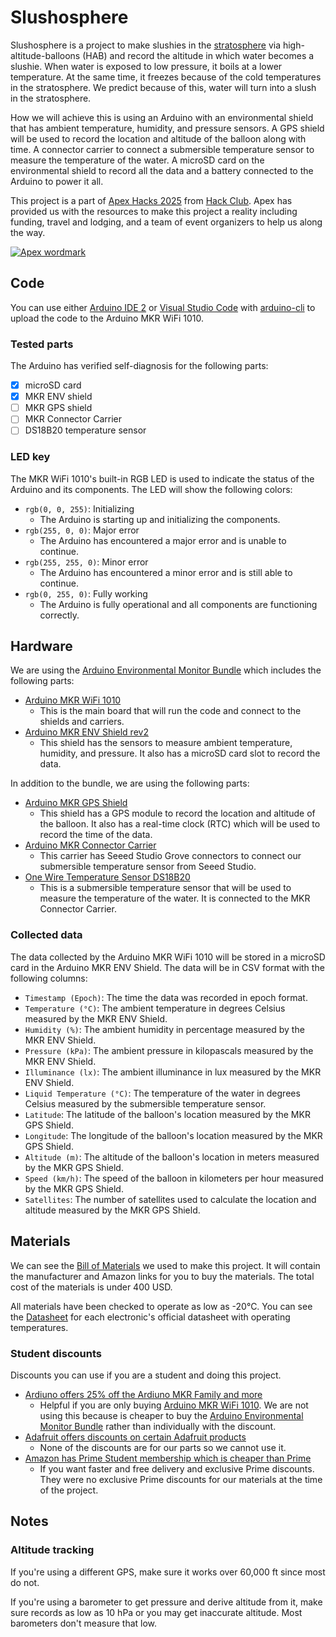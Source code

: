 # Slushosphere

Slushosphere is a project to make slushies in the [stratosphere](https://en.wikipedia.org/wiki/Stratosphere) via high-altitude-balloons (HAB) and record the altitude in which water becomes a slushie. When water is exposed to low pressure, it boils at a lower temperature. At the same time, it freezes because of the cold temperatures in the stratosphere. We predict because of this, water will turn into a slush in the stratosphere.

How we will achieve this is using an Arduino with an environmental shield that has ambient temperature, humidity, and pressure sensors. A GPS shield will be used to record the location and altitude of the balloon along with time. A connector carrier to connect a submersible temperature sensor to measure the temperature of the water. A microSD card on the environmental shield to record all the data and a battery connected to the Arduino to power it all.

This project is a part of [Apex Hacks 2025](https://apex.hackclub.com) from [Hack Club](https://hackclub.com). Apex has provided us with the resources to make this project a reality including funding, travel and lodging, and a team of event organizers to help us along the way.

[![Apex wordmark](https://apex.hackclub.com/_astro/wordmark.D2ClV-3K_TMzl.webp)](https://apex.hackclub.com)

## Code

You can use either [Arduino IDE 2](https://docs.arduino.cc/software/ide/#ide-v2) or [Visual Studio Code](https://code.visualstudio.com) with [arduino-cli](https://arduino.github.io/arduino-cli) to upload the code to the Arduino MKR WiFi 1010.

### Tested parts

The Arduino has verified self-diagnosis for the following parts:

- [x] microSD card
- [x] MKR ENV shield
- [ ] MKR GPS shield
- [ ] MKR Connector Carrier
- [ ] DS18B20 temperature sensor

### LED key

The MKR WiFi 1010's built-in RGB LED is used to indicate the status of the Arduino and its components. The LED will show the following colors:

- `rgb(0, 0, 255)`: Initializing 
  - The Arduino is starting up and initializing the components.
- `rgb(255, 0, 0)`: Major error
  - The Arduino has encountered a major error and is unable to continue.
- `rgb(255, 255, 0)`: Minor error
  - The Arduino has encountered a minor error and is still able to continue.
- `rgb(0, 255, 0)`: Fully working
  - The Arduino is fully operational and all components are functioning correctly.

## Hardware

We are using the [Arduino Environmental Monitor Bundle](https://store-usa.arduino.cc/products/environmental-monitor-bundle) which includes the following parts:

- [Arduino MKR WiFi 1010](https://store-usa.arduino.cc/products/arduino-mkr-wifi-1010)
  - This is the main board that will run the code and connect to the shields and carriers.
- [Arduino MKR ENV Shield rev2](https://store-usa.arduino.cc/products/arduino-mkr-env-shield-rev2)
  - This shield has the sensors to measure ambient temperature, humidity, and pressure. It also has a microSD card slot to record the data.

In addition to the bundle, we are using the following parts:

- [Arduino MKR GPS Shield](https://store-usa.arduino.cc/products/arduino-mkr-gps-shield)
  - This shield has a GPS module to record the location and altitude of the balloon. It also has a real-time clock (RTC) which will be used to record the time of the data.
- [Arduino MKR Connector Carrier](https://store-usa.arduino.cc/collections/shields-carriers/products/arduino-mkr-connector-carrier-grove-compatible)
  - This carrier has Seeed Studio Grove connectors to connect our submersible temperature sensor from Seeed Studio.
- [One Wire Temperature Sensor DS18B20](https://www.seeedstudio.com/One-Wire-Temperature-Sensor-p-1235.html)
  - This is a submersible temperature sensor that will be used to measure the temperature of the water. It is connected to the MKR Connector Carrier.

### Collected data

The data collected by the Arduino MKR WiFi 1010 will be stored in a microSD card in the Arduino MKR ENV Shield. The data will be in CSV format with the following columns:

- `Timestamp (Epoch)`: The time the data was recorded in epoch format.
- `Temperature (°C)`: The ambient temperature in degrees Celsius measured by the MKR ENV Shield.
- `Humidity (%)`: The ambient humidity in percentage measured by the MKR ENV Shield.
- `Pressure (kPa)`: The ambient pressure in kilopascals measured by the MKR ENV Shield.
- `Illuminance (lx)`: The ambient illuminance in lux measured by the MKR ENV Shield.
- `Liquid Temperature (°C)`: The temperature of the water in degrees Celsius measured by the submersible temperature sensor.
- `Latitude`: The latitude of the balloon's location measured by the MKR GPS Shield.
- `Longitude`: The longitude of the balloon's location measured by the MKR GPS Shield.
- `Altitude (m)`: The altitude of the balloon's location in meters measured by the MKR GPS Shield.
- `Speed (km/h)`: The speed of the balloon in kilometers per hour measured by the MKR GPS Shield.
- `Satellites`: The number of satellites used to calculate the location and altitude measured by the MKR GPS Shield.

## Materials

We can see the [Bill of Materials](Bill%20of%20Materials.csv) we used to make this project. It will contain the manufacturer and Amazon links for you to buy the materials. The total cost of the materials is under 400 USD.

All materials have been checked to operate as low as -20°C. You can see the [Datasheet](Datasheet.md) for each electronic's official datasheet with operating temperatures.

### Student discounts

Discounts you can use if you are a student and doing this project.

- [Ardiuno offers 25% off the Ardiuno MKR Family and more](https://www.arduino.cc/education/github-students)
  - Helpful if you are only buying [Arduino MKR WiFi 1010](https://store.arduino.cc/products/arduino-mkr-wifi-1010). We are not using this because is cheaper to buy the [Arduino Environmental Monitor Bundle](https://store-usa.arduino.cc/products/environmental-monitor-bundle) rather than individually with the discount.
- [Adafruit offers discounts on certain Adafruit products](https://www.adafruit.com/github-students)
  - None of the discounts are for our parts so we cannot use it.
- [Amazon has Prime Student membership which is cheaper than Prime](https://www.amazon.com/joinstudent)
  - If you want faster and free delivery and exclusive Prime discounts. They were no exclusive Prime discounts for our materials at the time of the project.

## Notes

### Altitude tracking

If you're using a different GPS, make sure it works over 60,000 ft since most do not.

If you're using a barometer to get pressure and derive altitude from it, make sure records as low as 10 hPa or you may get inaccurate altitude. Most barometers don't measure that low.

